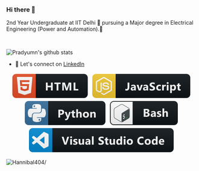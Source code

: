 ### Hi there 👋

2nd Year Undergraduate at IIT Delhi 🔭 pursuing a Major degree in Electrical Engineering (Power and Automation).🌱</br>

</br>

![Pradyumn's github stats](https://github-readme-stats.vercel.app/api?username=hannibal404&show_icons=true)
</br>
- 🎉 Let's connect on [LinkedIn](https://www.linkedin.com/in/pradyumn-singh-rahar-5767131a3/)
<p align="center">
 <img src="https://raw.githubusercontent.com/8bithemant/8bithemant/master/svg/dev/languages/html.svg" alt="HTML" style="vertical-align:top; margin:4px">
 <img src="https://raw.githubusercontent.com/8bithemant/8bithemant/master/svg/dev/languages/js.svg" alt="JavaScript" style="vertical-align:top; margin:4px">
 <img src="https://raw.githubusercontent.com/8bithemant/8bithemant/master/svg/dev/languages/python.svg" alt="Python" style="vertical-align:top; margin:4px">
 <img src="https://raw.githubusercontent.com/8bithemant/8bithemant/master/svg/dev/tools/bash.svg" alt="Bash" style="vertical-align:top; margin:4px">
  <img src="https://raw.githubusercontent.com/8bithemant/8bithemant/master/svg/dev/tools/visualstudio_code.svg" alt="VS Code" style="vertical-align:top; margin:4px">
</p>
<p align="left"> <img src=https://komarev.com/ghpvc/?username=Hannibal404 alt=Hannibal404/> </p>
